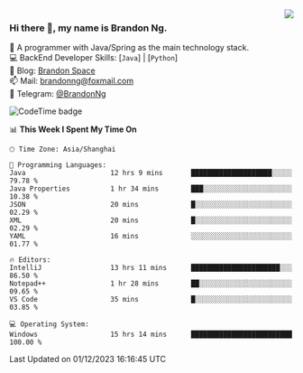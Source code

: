 <img  align="right" src="https://github-readme-stats-brandon0824.vercel.app/api/top-langs/?username=brandon0824&layout=compact">

### Hi there 👋, my name is Brandon Ng.

🌱 A programmer with Java/Spring as the main technology stack.  
💻 BackEnd Developer Skills: [`Java`] | [`Python`]  
📝 Blog: [Brandon Space](https://brandonng.tech)  
📫 Mail: brandonng@foxmail.com  
📰 Telegram: [@BrandonNg](https://t.me/BrandonNg24)  

![CodeTime badge](https://img.shields.io/endpoint?style=flat-square&url=https%3A%2F%2Fapi.codetime.dev%2Fshield%3Fid%3D128%26project%3D%26in%3D604800000)

<!--START_SECTION:waka-->
📊 **This Week I Spent My Time On** 

```text
🕑︎ Time Zone: Asia/Shanghai

💬 Programming Languages: 
Java                     12 hrs 9 mins       ████████████████████░░░░░   79.78 % 
Java Properties          1 hr 34 mins        ███░░░░░░░░░░░░░░░░░░░░░░   10.38 % 
JSON                     20 mins             █░░░░░░░░░░░░░░░░░░░░░░░░   02.29 % 
XML                      20 mins             █░░░░░░░░░░░░░░░░░░░░░░░░   02.29 % 
YAML                     16 mins             ░░░░░░░░░░░░░░░░░░░░░░░░░   01.77 % 

🔥 Editors: 
IntelliJ                 13 hrs 11 mins      ██████████████████████░░░   86.50 % 
Notepad++                1 hr 28 mins        ██░░░░░░░░░░░░░░░░░░░░░░░   09.65 % 
VS Code                  35 mins             █░░░░░░░░░░░░░░░░░░░░░░░░   03.85 % 

💻 Operating System: 
Windows                  15 hrs 14 mins      █████████████████████████   100.00 % 
```


 Last Updated on 01/12/2023 16:16:45 UTC
<!--END_SECTION:waka-->
